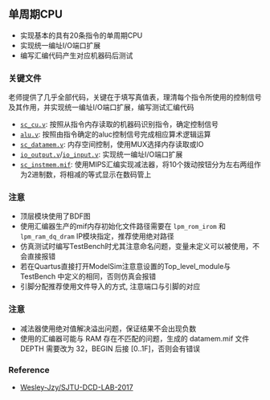 ## 单周期CPU
* 实现基本的具有20条指令的单周期CPU
* 实现统一编址I/O端口扩展
* 编写汇编代码产生对应机器码后测试

### 关键文件
老师提供了几乎全部代码，关键在于填写真值表，理清每个指令所使用的控制信号及其作用，并实现统一编址I/O端口扩展，编写测试汇编代码
* [`sc_cu.v`](https://github.com/FJJLeon/DCD-LAB-2018/blob/master/sc_computer/source/sc_cu.v): 按照从指令内存读取的机器码识别指令，确定控制信号
* [`alu.v`](https://github.com/FJJLeon/DCD-LAB-2018/blob/master/sc_computer/source/alu.v): 按照由指令确定的aluc控制信号完成相应算术逻辑运算
* [`sc_datamem.v`](https://github.com/FJJLeon/DCD-LAB-2018/blob/master/sc_computer/source/sc_datamem.v): 内存空间控制，使用MUX选择内存读取或IO
* [`io_output.v`](https://github.com/FJJLeon/DCD-LAB-2018/blob/master/sc_computer/source/io_output.v)/[`io_input.v`](https://github.com/FJJLeon/DCD-LAB-2018/blob/master/sc_computer/source/io_input.v): 实现统一编址I/O端口扩展
* [`sc_instmem.mif`](https://github.com/FJJLeon/DCD-LAB-2018/blob/master/sc_computer/source/source/sc_instmem.mif): 使用MIPS汇编实现减法器，将10个拨动按钮分为左右两组作为2进制数，将相减的等式显示在数码管上

### 注意
* 顶层模块使用了BDF图
* 使用汇编器生产的mif内存初始化文件路径需要在 `lpm_rom_irom` 和 `lpm_ram_dq_dram` IP模块指定，推荐使用绝对路径
* 仿真测试时编写TestBench时尤其注意命名问题，变量未定义可以被使用，不会直接报错
* 若在Quartus直接打开ModelSim注意意设置的Top_level_module与 TestBench 中定义的相同，否则仿真会报错 
* 引脚分配推荐使用文件导入的方式, 注意端口与引脚的对应

### 注意
* 减法器使用绝对值解决溢出问题，保证结果不会出现负数
* 使用的汇编器可能与 RAM 存在不匹配的问题，生成的 datamem.mif 文件 DEPTH 需要改为 32，BEGIN 后接 [0..1F]，否则会有错误

### Reference
* [Wesley-Jzy/SJTU-DCD-LAB-2017](https://github.com/Wesley-Jzy/SJTU-DCD-LAB-2017)